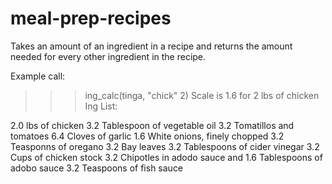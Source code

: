 # meal-prep-recipes
Takes an amount of an ingredient in a recipe and returns the amount needed for every other ingredient in the recipe. 

Example call:
>>>ing_calc(tinga, "chick" 2)
Scale is 1.6 for 2 lbs of chicken
Ing List:

2.0 lbs of chicken
3.2 Tablespoon of vegetable oil
3.2 Tomatillos and tomatoes
6.4 Cloves of garlic
1.6 White onions, finely chopped
3.2 Teasponns of oregano
3.2 Bay leaves
3.2 Tablespoons of cider vinegar
3.2 Cups of chicken stock
3.2 Chipotles in adodo sauce and
1.6 Tablespoons of adobo sauce
3.2 Teaspoons of fish sauce
